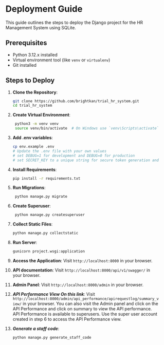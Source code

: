 # Deployment Guide

This guide outlines the steps to deploy the Django project for the HR Management System using SQLite.

## Prerequisites

- Python 3.12.x installed
- Virtual environment tool (like `venv` or `virtualenv`)
- Git installed

## Steps to Deploy

1. **Clone the Repository**:
   ```bash
   git clone https://github.com/brightkan/trial_hr_system.git
   cd trial_hr_system

2. **Create Virtual Environment**:
   ```bash
    python3 -m venv venv
    source venv/bin/activate  # On Windows use `venv\Scripts\activate`

3. **Add .env variables**:
   ```bash
   cp env.example .env
   # Update the .env file with your own values
   # set DEBUG=1 for development and DEBUG=0 for production
   # set SECRET_KEY to a unique string for secure token generation and session management

4. **Install Requirements**:
    ```bash
    pip install -r requirements.txt
    
   
5. **Run Migrations**:
   ```bash
    python manage.py migrate
   
6. **Create Superuser**:
    ```bash
     python manage.py createsuperuser
   
7. **Collect Static Files**:
    ```bash
    python manage.py collectstatic
   
8. **Run Server**:
    ```bash
    gunicorn project.wsgi:application

9. **Access the Application**:
    Visit `http://localhost:8000` in your browser.

10. **API documentation**:
    Visit `http://localhost:8000/api/v1/swagger/` in your browser.

11. **Admin Panel**:
    Visit `http://localhost:8000/admin` in your browser.

12. ***API Performance View On this link***:
    Visit `http://localhost:8000/admin/api_performance/apirequestlog/summary_view/` in your browser.
    You can also visit the Admin panel and click on the API Performance and click on summary to view the API performance.
    API Performance is available to superusers. Use the super user account created in step 6 to access the API Performance view.

13. ***Generate a staff code***:
    ```bash
    python manage.py generate_staff_code


